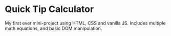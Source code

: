 <h1>Quick Tip Calculator</h1> 

<p> My first ever mini-project using HTML, CSS and vanilla JS. Includes multiple math equations, and basic DOM manipulation. </p>
